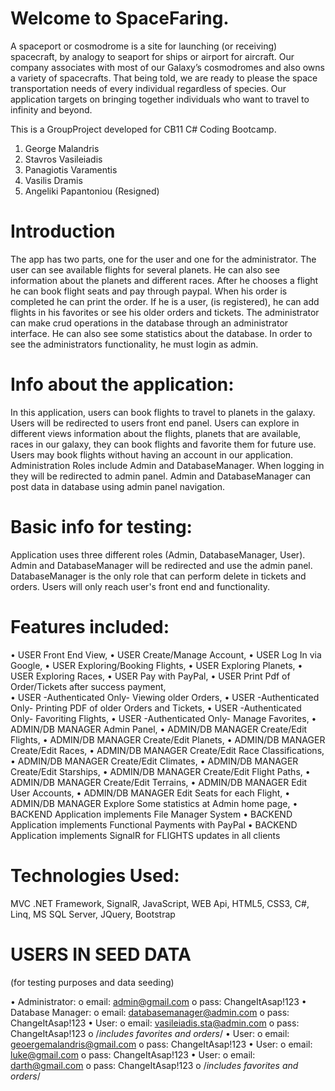 # Welcome to SpaceFaring.

A spaceport or cosmodrome is a site for launching (or receiving) spacecraft, by analogy to seaport for ships or airport for aircraft. Our company associates with most of our Galaxy’s cosmodromes and also owns a variety of spacecrafts.
That being told, we are ready to please the space transportation needs of every individual regardless of species. Our application targets on bringing together individuals who want to travel to infinity and beyond.

This is a GroupProject developed for CB11 C# Coding Bootcamp.
1. George Malandris
2. Stavros Vasileiadis
3. Panagiotis Varamentis
4. Vasilis Dramis
5. Angeliki Papantoniou (Resigned)

# Introduction
The app has two parts, one for the user and one for the administrator. 
The user can see available flights for several planets. He can also see information about the planets and different races. After he chooses a flight he can book flight seats and pay through paypal. When his order is completed he can print the order. If he is a user, (is registered), he can add flights in his favorites or see his older orders and tickets.
The administrator can make crud operations in the database through an administrator interface. He can also see some statistics about the database. In order to see the administrators functionality, he must login as admin.

# Info about the application:
In this application, users can book flights to travel to planets in the galaxy.
Users will be redirected to users front end panel.
Users can explore in different views information about the flights, planets that are available, races
in our galaxy, they can book flights and favorite them for future use.
Users may book flights without having an account in our application.
Administration Roles include Admin and DatabaseManager.
When logging in they will be redirected to admin panel.
Admin and DatabaseManager can post data in database using admin panel navigation.

# Basic info for testing:
Application uses three different roles (Admin, DatabaseManager, User).
Admin and DatabaseManager will be redirected and use the admin panel.
DatabaseManager is the only role that can perform delete in tickets and orders.
Users will only reach user's front end and functionality.

# Features included:
•	USER Front End View,
•	USER Create/Manage Account,
•	USER Log In via Google,
•	USER Exploring/Booking Flights,
•	USER Exploring Planets, 
•	USER Exploring Races,
•	USER Pay with PayPal,
•	USER Print Pdf of Order/Tickets after success payment,  
•	USER -Authenticated Only- Viewing older Orders,
•	USER -Authenticated Only- Printing PDF of older Orders and Tickets,
•	USER -Authenticated Only- Favoriting Flights,
•	USER -Authenticated Only- Manage Favorites,
•	ADMIN/DB MANAGER Admin Panel,
•	ADMIN/DB MANAGER Create/Edit Flights,
•	ADMIN/DB MANAGER Create/Edit Planets,
•	ADMIN/DB MANAGER Create/Edit Races,
•	ADMIN/DB MANAGER Create/Edit Race Classifications,
•	ADMIN/DB MANAGER Create/Edit Climates,
•	ADMIN/DB MANAGER Create/Edit Starships,
•	ADMIN/DB MANAGER Create/Edit Flight Paths,
•	ADMIN/DB MANAGER Create/Edit Terrains,
•	ADMIN/DB MANAGER Edit User Accounts,
•	ADMIN/DB MANAGER Edit Seats for each Flight,
•	ADMIN/DB MANAGER Explore Some statistics at Admin home page,
•	BACKEND Application implements File Manager System
•	BACKEND Application implements Functional Payments with PayPal
•	BACKEND Application implements SignalR for FLIGHTS updates in all clients

# Technologies Used:
MVC .NET Framework, SignalR, JavaScript, WEB Api, HTML5, CSS3, C#, Linq, MS SQL Server, JQuery, Bootstrap

# USERS IN SEED DATA 
(for testing purposes and data seeding)

•	Administrator:
  o	email:	admin@gmail.com 
  o	pass:	ChangeItAsap!123
•	Database Manager:
  o	email:	databasemanager@admin.com 
  o	pass:	ChangeItAsap!123
•	User:
  o	email:	vasileiadis.sta@admin.com 
  o	pass:	ChangeItAsap!123
  o	/*includes favorites and orders*/
•	User:
  o	email:	geoergemalandris@gmail.com 
  o	pass:	ChangeItAsap!123
•	User:
  o	email:	luke@gmail.com 
  o	pass:	ChangeItAsap!123
•	User:
  o	email:	darth@gmail.com 
  o	pass:	ChangeItAsap!123
  o	/*includes favorites and orders*/

